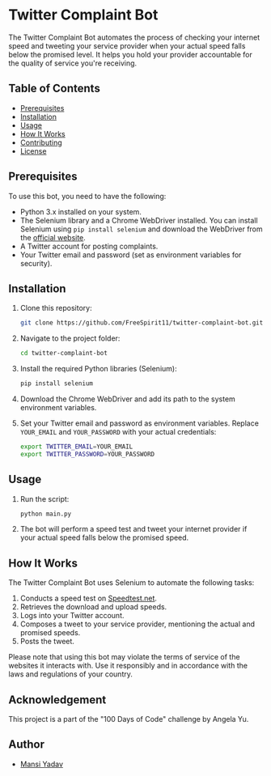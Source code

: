 # Twitter Complaint Bot

The Twitter Complaint Bot automates the process of checking your internet speed and tweeting your service provider when your actual speed falls below the promised level. It helps you hold your provider accountable for the quality of service you're receiving.

## Table of Contents
- [Prerequisites](#prerequisites)
- [Installation](#installation)
- [Usage](#usage)
- [How It Works](#how-it-works)
- [Contributing](#contributing)
- [License](#license)

## Prerequisites

To use this bot, you need to have the following:

- Python 3.x installed on your system.
- The Selenium library and a Chrome WebDriver installed. You can install Selenium using `pip install selenium` and download the WebDriver from the [official website](https://sites.google.com/a/chromium.org/chromedriver/downloads).
- A Twitter account for posting complaints.
- Your Twitter email and password (set as environment variables for security).

## Installation

1. Clone this repository:

    ```bash
    git clone https://github.com/FreeSpirit11/twitter-complaint-bot.git
    ```

2. Navigate to the project folder:

    ```bash
    cd twitter-complaint-bot
    ```

3. Install the required Python libraries (Selenium):

    ```bash
    pip install selenium
    ```

4. Download the Chrome WebDriver and add its path to the system environment variables.

5. Set your Twitter email and password as environment variables. Replace `YOUR_EMAIL` and `YOUR_PASSWORD` with your actual credentials:

    ```bash
    export TWITTER_EMAIL=YOUR_EMAIL
    export TWITTER_PASSWORD=YOUR_PASSWORD
    ```

## Usage

1. Run the script:

    ```bash
    python main.py
    ```

2. The bot will perform a speed test and tweet your internet provider if your actual speed falls below the promised speed.

## How It Works

The Twitter Complaint Bot uses Selenium to automate the following tasks:

1. Conducts a speed test on [Speedtest.net](https://www.speedtest.net/).
2. Retrieves the download and upload speeds.
3. Logs into your Twitter account.
4. Composes a tweet to your service provider, mentioning the actual and promised speeds.
5. Posts the tweet.

Please note that using this bot may violate the terms of service of the websites it interacts with. Use it responsibly and in accordance with the laws and regulations of your country.


## Acknowledgement

This project is a part of the "100 Days of Code" challenge by Angela Yu.

## Author
- [Mansi Yadav](https://github.com/FreeSpirit11/twitter-complaint-bot)
